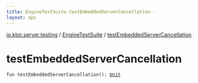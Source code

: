 ```yaml
---
title: EngineTestSuite.testEmbeddedServerCancellation - 
layout: api
---
```


<div class='api-docs-breadcrumbs'><a href="../index.html">io.ktor.server.testing</a> / <a href="index.html">EngineTestSuite</a> / <a href="./test-embedded-server-cancellation.html">testEmbeddedServerCancellation</a></div>

# testEmbeddedServerCancellation

<div class="signature"><code><span class="keyword">fun </span><span class="identifier">testEmbeddedServerCancellation</span><span class="symbol">(</span><span class="symbol">)</span><span class="symbol">: </span><a href="https://kotlinlang.org/api/latest/jvm/stdlib/kotlin/-unit/index.html"><span class="identifier">Unit</span></a></code></div>
